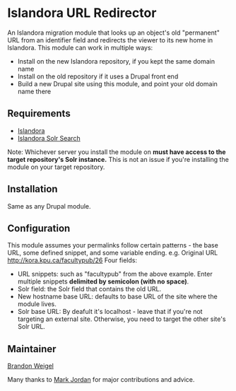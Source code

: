 # Islandora URL Redirector

An Islandora migration module that looks up an object's old "permanent" URL from an identifier field and redirects the viewer to its new home in Islandora. This module can work in multiple ways:
* Install on the new Islandora repository, if you kept the same domain name
* Install on the old repository if it uses a Drupal front end
* Build a new Drupal site using this module, and point your old domain name there

## Requirements

* [Islandora](https://github.com/Islandora/islandora)
* [Islandora Solr Search](https://github.com/Islandora/islandora_solr_search)

Note: Whichever server you install the module on **must have access to the target repository's Solr instance.** This is not an issue if you're installing the module on your target repository.

## Installation

Same as any Drupal module.

## Configuration
This module assumes your permalinks follow certain patterns - the base URL, some defined snippet, and some variable ending. 
e.g. Original URL http://kora.kpu.ca/facultypub/26 
Four fields:
* URL snippets: such as "facultypub" from the above example. Enter multiple snippets **delimited by semicolon (with no space)**.
* Solr field: the Solr field that contains the old URL.
* New hostname base URL: defaults to base URL of the site where the module lives.
* Solr base URL: By deafult it's localhost - leave that if you're not targeting an external site. Otherwise, you need to target the other site's Solr URL.

## Maintainer

[Brandon Weigel](https://github.com/bondjimbond)

Many thanks to [Mark Jordan](https://github.com/mjordan) for major contributions and advice.
